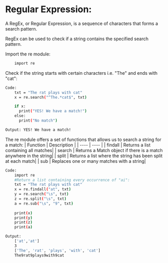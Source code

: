 # Regular Expression: 

A RegEx, or Regular Expression, is a sequence of characters that forms a search pattern.

RegEx can be used to check if a string contains the specified search pattern.

Import the re module:
```sh 
	import re
```
Check if the string starts with certain characters i.e. "The" and ends with "cat":
```sh 
Code:
	txt = "The rat plays with cat"
	x = re.search("^The.*cat$", txt)

	if x:
	  print("YES! We have a match!")
	else:
	  print("No match")
```
```sh 
Output: YES! We have a match!
```	  
The re module offers a set of functions that allows us to search a string for a match:
| Function | Description |
| ---- | ---- |
| findall | Returns a list containing all matches|
| search | Returns a Match object if there is a match anywhere in the string|
| split | Returns a list where the string has been split at each match|
| sub |	Replaces one or many matches with a string|

```sh 
Code:
	import re
	#Return a list containing every occurrence of "ai":
	txt = "The rat plays with cat"
	x = re.findall("at", txt)
	y = re.search("\s", txt)
	z = re.split("\s", txt)
	a = re.sub("\s", "9", txt)
	
	print(x)
	print(y)
	print(z)
	print(a)
```
```sh 
Output: 
	['at','at']
	3
	['The', 'rat', 'plays', 'with', 'cat']
	The9rat9plays9with9cat 
```	
	